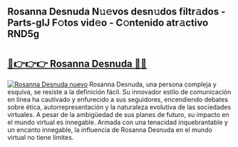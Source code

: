 ## Rosanna Desnuda N𝚞𝚎vos desn𝚞dos filtr𝚊dos - Parts-gIJ F𝚘tos vid𝚎o - C𝚘ntenido atr𝚊ctivo RND5g

# <h2><a href="http://mb8xr6.tromn.icu/?c=Rosanna+Desnuda">🔗👉👉👉 Rosanna Desnuda 🔗🔗</a></h2>

[![Rosanna Desnuda nuevo](https://i.imgur.com/pEAQMta.gif)](http://mb8xr6.tromn.icu/?c=Rosanna+Desnuda)
Rosanna Desnuda, una persona compleja y esquiva, se resiste a la definición fácil. Su innovador estilo de comunicación en línea ha cautivado y enfurecido a sus seguidores, encendiendo debates sobre ética, autorrepresentación y la naturaleza evolutiva de las sociedades virtuales. A pesar de la ambigüedad de sus planes de futuro, su impacto en el mundo virtual es innegable. Armada con una tenacidad inquebrantable y un encanto innegable, la influencia de Rosanna Desnuda en el mundo virtual no tiene límites.
